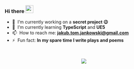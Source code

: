 ### Hi there <a href="https://www.gautamkrishnar.com/"><img src="https://media.giphy.com/media/hvRJCLFzcasrR4ia7z/giphy.gif" width="25px"></a>

- 🔭 &nbsp;I’m currently working on a **secret project :wink:**
- 🌱 &nbsp;I’m currently learning **TypeScript** and **UE5**
- 📫 &nbsp;How to reach me: **jakub.tom.jankowski@gmail.com**
- ⚡ &nbsp;Fun fact: **In my spare time I write plays and poems**

<br>

<p align="center">
    <picture>
        <source media="(prefers-color-scheme: dark)" srcset="https://github-readme-streak-stats.herokuapp.com?user=TheMankel&theme=highcontrast&date_format=j%20M%5B%20Y%5D&background=FFFFFF00&ring=FFC83D&fire=FFC83D&currStreakLabel=FFC83D" />
        <img src="https://github-readme-streak-stats.herokuapp.com?user=TheMankel&date_format=j%20M%5B%20Y%5D&ring=FFC83D&fire=FFC83D&currStreakLabel=FFC83D" />
    </picture>
</p>

<!---
[![GitHub Streak](https://github-readme-streak-stats.herokuapp.com?user=TheMankel&theme=highcontrast&date_format=j%20M%5B%20Y%5D&background=FFFFFF00&ring=FFC83D&fire=FFC83D&currStreakLabel=FFC83D)](https://git.io/streak-stats)

[![GitHub Streak](https://github-readme-streak-stats.herokuapp.com?user=TheMankel&date_format=j%20M%5B%20Y%5D&ring=FFC83D&fire=FFC83D&currStreakLabel=FFC83D)](https://git.io/streak-stats)

<p align="center">
    <picture>
        <source media="(prefers-color-scheme: dark)" srcset="https://github-readme-streak-stats.herokuapp.com?user=TheMankel&theme=highcontrast&date_format=j%20M%5B%20Y%5D&background=FFFFFF00" />
        <img src="https://github-readme-streak-stats.herokuapp.com?user=TheMankel&date_format=j%20M%5B%20Y%5D&background=FFFFFF" />
    </picture>
</p>
-->
